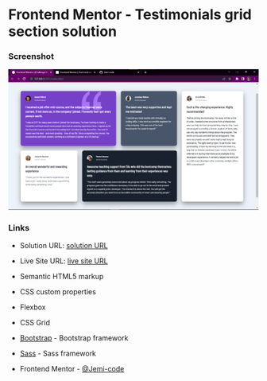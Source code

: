 # Frontend Mentor - Testimonials grid section solution

### Screenshot

![](./Screenshot.png)

### Links

- Solution URL: [solution URL](https://github.com/Jemi-code/GridTest)
- Live Site URL: [live site URL](https://jemi-code.github.io/GridTest)

- Semantic HTML5 markup
- CSS custom properties
- Flexbox
- CSS Grid
- [Bootstrap](https://getbootstrap.com/) - Bootstrap framework
- [Sass](https://sass-lang.com/) - Sass framework



- Frontend Mentor - [@Jemi-code](https://www.frontendmentor.io/profile/Jemi-code)

